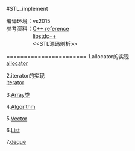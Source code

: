 #STL_implement

编译环境：vs2015 <br>
参考资料：[C++ reference](http://en.cppreference.com/w/)<br>
　　　　　[libstdc++](https://gcc.gnu.org/onlinedocs/gcc-4.8.1/libstdc++/api/a00708.html#a8e32f71311ef10141cabaab48ac8e414)<br>
　　　　　\<\<STL源码剖析\>\><br>

=======================
1.allocator的实现<br>
[allocator](https://github.com/scottdwdwdw/STL_implement/tree/master/allocator)<br>



2.iterator的实现<br>
[iterator](https://github.com/scottdwdwdw/STL_implement/tree/master/iterator)<br>

3.[Array类](https://github.com/scottdwdwdw/STL_implement/tree/master/array)<br>

4.[Algorithm](https://github.com/scottdwdwdw/STL_implement/blob/master/Algorithm/Algorithm.h)<br>

5.[Vector](https://github.com/scottdwdwdw/STL_implement/blob/master/vector/Vector.h)<br>

6.[List](https://github.com/scottdwdwdw/STL/blob/master/List/List.h)<br>

7.[deque](https://github.com/scottdwdwdw/STL/blob/master/deque/deque.h)
